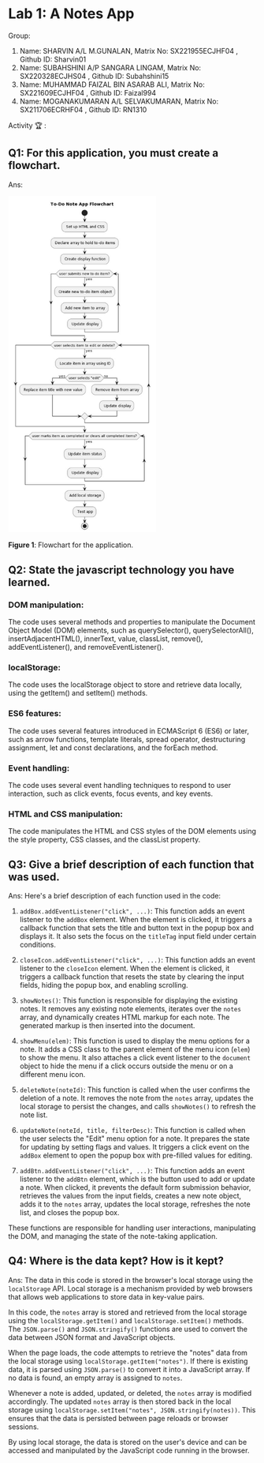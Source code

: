 # Lab 1: A Notes App

Group:
1. Name: SHARVIN A/L M.GUNALAN,          Matrix No: SX221955ECJHF04 , Github ID: Sharvin01
2. Name: SUBAHSHINI A/P SANGARA LINGAM,  Matrix No: SX220328ECJHS04 , Github ID: Subahshini15
3. Name: MUHAMMAD FAIZAL BIN ASARAB ALI, Matrix No: SX221609ECJHF04 , Github ID: Faizal994
4. Name: MOGANAKUMARAN A/L SELVAKUMARAN, Matrix No: SX211706ECRHF04 , Github ID: RN1310


Activity 🏆 :
## Q1: For this application, you must create a flowchart.
Ans:

<img src="./image/flowchart.jpg" width="300" />

**Figure 1**: Flowchart for the application.

## Q2: State the javascript technology you have learned.
### DOM manipulation: 
The code uses several methods and properties to manipulate the Document Object Model (DOM) elements, such as querySelector(), querySelectorAll(), insertAdjacentHTML(), innerText, value, classList, remove(), addEventListener(), and removeEventListener().

### localStorage: 
The code uses the localStorage object to store and retrieve data locally, using the getItem() and setItem() methods.

### ES6 features: 
The code uses several features introduced in ECMAScript 6 (ES6) or later, such as arrow functions, template literals, spread operator, destructuring assignment, let and const declarations, and the forEach method.

### Event handling: 
The code uses several event handling techniques to respond to user interaction, such as click events, focus events, and key events.

### HTML and CSS manipulation: 
The code manipulates the HTML and CSS styles of the DOM elements using the style property, CSS classes, and the classList property.

## Q3: Give a brief description of each function that was used.
Ans:
Here's a brief description of each function used in the code:

1. `addBox.addEventListener("click", ...)`: This function adds an event listener to the `addBox` element. When the element is clicked, it triggers a callback function that sets the title and button text in the popup box and displays it. It also sets the focus on the `titleTag` input field under certain conditions.

2. `closeIcon.addEventListener("click", ...)`: This function adds an event listener to the `closeIcon` element. When the element is clicked, it triggers a callback function that resets the state by clearing the input fields, hiding the popup box, and enabling scrolling.

3. `showNotes()`: This function is responsible for displaying the existing notes. It removes any existing note elements, iterates over the `notes` array, and dynamically creates HTML markup for each note. The generated markup is then inserted into the document.

4. `showMenu(elem)`: This function is used to display the menu options for a note. It adds a CSS class to the parent element of the menu icon (`elem`) to show the menu. It also attaches a click event listener to the `document` object to hide the menu if a click occurs outside the menu or on a different menu icon.

5. `deleteNote(noteId)`: This function is called when the user confirms the deletion of a note. It removes the note from the `notes` array, updates the local storage to persist the changes, and calls `showNotes()` to refresh the note list.

6. `updateNote(noteId, title, filterDesc)`: This function is called when the user selects the "Edit" menu option for a note. It prepares the state for updating by setting flags and values. It triggers a click event on the `addBox` element to open the popup box with pre-filled values for editing.

7. `addBtn.addEventListener("click", ...)`: This function adds an event listener to the `addBtn` element, which is the button used to add or update a note. When clicked, it prevents the default form submission behavior, retrieves the values from the input fields, creates a new note object, adds it to the `notes` array, updates the local storage, refreshes the note list, and closes the popup box.

These functions are responsible for handling user interactions, manipulating the DOM, and managing the state of the note-taking application.

## Q4: Where is the data kept? How is it kept?
Ans:
The data in this code is stored in the browser's local storage using the `localStorage` API. Local storage is a mechanism provided by web browsers that allows web applications to store data in key-value pairs.

In this code, the `notes` array is stored and retrieved from the local storage using the `localStorage.getItem()` and `localStorage.setItem()` methods. The `JSON.parse()` and `JSON.stringify()` functions are used to convert the data between JSON format and JavaScript objects.

When the page loads, the code attempts to retrieve the "notes" data from the local storage using `localStorage.getItem("notes")`. If there is existing data, it is parsed using `JSON.parse()` to convert it into a JavaScript array. If no data is found, an empty array is assigned to `notes`.

Whenever a note is added, updated, or deleted, the `notes` array is modified accordingly. The updated `notes` array is then stored back in the local storage using `localStorage.setItem("notes", JSON.stringify(notes))`. This ensures that the data is persisted between page reloads or browser sessions.

By using local storage, the data is stored on the user's device and can be accessed and manipulated by the JavaScript code running in the browser.



